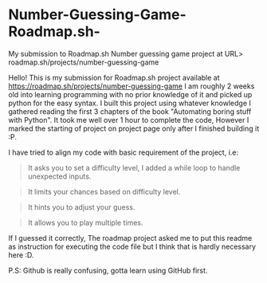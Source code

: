 # Number-Guessing-Game-Roadmap.sh-
My submission to Roadmap.sh Number guessing game project at URL> roadmap.sh/projects/number-guessing-game

Hello!
This is my submission for Roadmap.sh project available at https://roadmap.sh/projects/number-guessing-game
I am roughly 2 weeks old into learning programming with no prior knowledge of it and picked up python for the easy syntax. I built this project using whatever knowledge I gathered reading the first 3 chapters of the book "Automating boring stuff with Python". It took me well over 1 hour to complete the code, However I marked the starting of project on project page only after I finished building it :P.

I have tried to align my code with basic requirement of the project, i.e:

>It asks you to set a difficulty level, I added a while loop to handle unexpected inputs.

>It limits your chances based on difficulty level.

>It hints you to adjust your guess.

>It allows you to play multiple times.

If I guessed it correctly, The roadmap project asked me to put this readme as instruction for executing the code file but I think that is hardly necessary here :D. 

P.S: Github is really confusing, gotta learn using GitHub first. 
